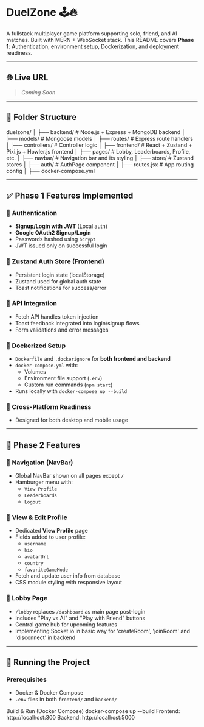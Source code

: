 # DuelZone 🕹️🔥

A fullstack multiplayer game platform supporting solo, friend, and AI matches. Built with MERN + WebSocket stack. This README covers **Phase 1**: Authentication, environment setup, Dockerization, and deployment readiness.

---
## 🌐 Live URL

> _Coming Soon_ 
---

## 📁 Folder Structure
duelzone/
│
├── backend/ # Node.js + Express + MongoDB backend
│ ├── models/ # Mongoose models
│ ├── routes/ # Express route handlers
│ ├── controllers/ # Controller logic
│
├── frontend/ # React + Zustand + Pixi.js + Howler.js frontend
│ ├── pages/ # Lobby, Leaderboards, Profile, etc.
│ ├── navbar/ # Navigation bar and its styling
│ ├── store/ # Zustand stores
│ ├── auth/ # AuthPage component
│ ├── routes.jsx # App routing config
│
├── docker-compose.yml

---

## ✅ Phase 1 Features Implemented

### 🔐 Authentication

- **Signup/Login with JWT** (Local auth)
- **Google OAuth2 Signup/Login**
- Passwords hashed using `bcrypt`
- JWT issued only on successful login

### 🧠 Zustand Auth Store (Frontend)

- Persistent login state (localStorage)
- Zustand used for global auth state
- Toast notifications for success/error

### 🔄 API Integration

- Fetch API handles token injection
- Toast feedback integrated into login/signup flows
- Form validations and error messages

### 🐳 Dockerized Setup

- `Dockerfile` and `.dockerignore` for **both frontend and backend**
- `docker-compose.yml` with:
  - Volumes
  - Environment file support (`.env`)
  - Custom run commands (`npm start`)
- Runs locally with `docker-compose up --build`

### 📱 Cross-Platform Readiness
- Designed for both desktop and mobile usage

---

## 🧩 Phase 2 Features

### 🧭 Navigation (NavBar)

- Global NavBar shown on all pages except `/`
- Hamburger menu with:
  - `View Profile`
  - `Leaderboards`
  - `Logout`

### 👤 View & Edit Profile

- Dedicated **View Profile** page
- Fields added to user profile:
  - `username`
  - `bio`
  - `avatarUrl`
  - `country`
  - `favoriteGameMode`
- Fetch and update user info from database
- CSS module styling with responsive layout

### 🧪 Lobby Page

- `/lobby` replaces `/dashboard` as main page post-login
- Includes "Play vs AI" and "Play with Friend" buttons
- Central game hub for upcoming features
- Implementing Socket.io in basic way for 'createRoom', 'joinRoom' and 'disconnect' in backend
---

## 🚀 Running the Project

### Prerequisites

- Docker & Docker Compose
- `.env` files in both `frontend/` and `backend/`


Build & Run (Docker Compose)
docker-compose up --build
Frontend: http://localhost:300
Backend: http://localhost:5000

